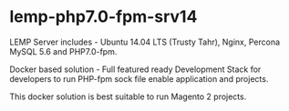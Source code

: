 # lemp-php7.0-fpm-srv14
LEMP Server includes - Ubuntu 14.04 LTS (Trusty Tahr), Nginx, Percona MySQL 5.6 and PHP7.0-fpm.

Docker based solution - Full featured ready Development Stack for developers to run PHP-fpm sock file enable application and projects.

This docker solution is best suitable to run Magento 2 projects.
